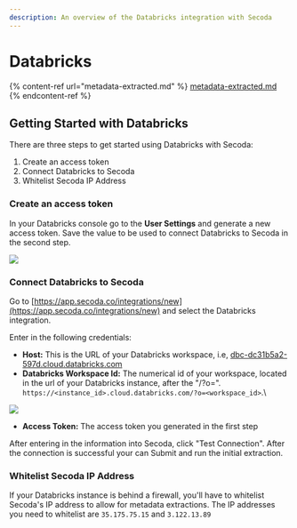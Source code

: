 ```yaml
---
description: An overview of the Databricks integration with Secoda
---
```


# Databricks

{% content-ref url="metadata-extracted.md" %}
[metadata-extracted.md](metadata-extracted.md)
{% endcontent-ref %}

## **Getting Started with Databricks** <a href="#h_3a4bfd6458" id="h_3a4bfd6458"></a>

There are three steps to get started using Databricks with Secoda:

1. Create an access token
2. Connect Databricks to Secoda
3. Whitelist Secoda IP Address

### Create an access token

In your Databricks console go to the **User Settings** and generate a new access token. Save the value to be used to connect Databricks to Secoda in the second step.

![](https://secoda-public-media-assets.s3.amazonaws.com/image%20\(12\)%20\(1\).png)

### Connect Databricks to Secoda

Go to [https://app.secoda.co/integrations/new](https://app.secoda.co/integrations/new) and select the Databricks integration.

Enter in the following credentials:

* **Host:** This is the URL of your Databricks workspace, i.e, [dbc-dc31b5a2-597d.cloud.databricks.com](https://dbc-dc31b5a2-597d.cloud.databricks.com/)
* **Databricks Workspace Id:** The numerical id of your workspace, located in the url of your Databricks instance, after the "/?o=". `https://<instance_id>.cloud.databricks.com/?o=<workspace_id>`.\\

![](https://secoda-public-media-assets.s3.amazonaws.com/Screen%20Shot%202022-08-31%20at%2011.32.53%20AM.png)

* **Access Token:** The access token you generated in the first step

After entering in the information into Secoda, click "Test Connection". After the connection is successful your can Submit and run the initial extraction.

### Whitelist Secoda IP Address

If your Databricks instance is behind a firewall, you'll have to whitelist Secoda's IP address to allow for metadata extractions. The IP addresses you need to whitelist are `35.175.75.15` and `3.122.13.89`
